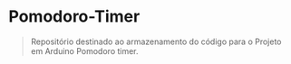 # Pomodoro-Timer

> Repositório destinado ao armazenamento do código para o Projeto em Arduino Pomodoro timer.

